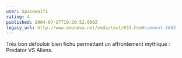 ```yaml
---
user: Spacewolf1
rating: 4
published: 2004-07-27T19:20:52.000Z
legacy_url: http://www.emunova.net/veda/test/633.htm#comment-1603
---
```

Très bon défouloir bien fichu permettant un affrontement mythique : Predator VS Aliens.